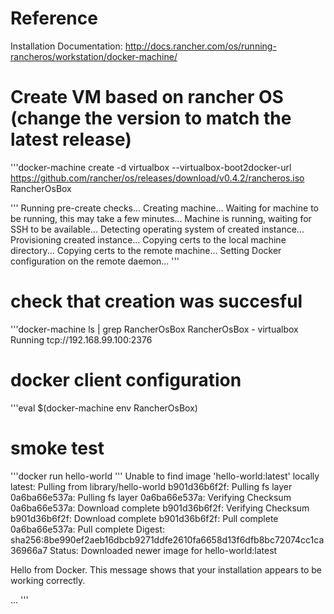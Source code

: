 # Reference
Installation Documentation:
http://docs.rancher.com/os/running-rancheros/workstation/docker-machine/

# Create VM based on rancher OS (change the version to match the latest release)
'''docker-machine create -d virtualbox --virtualbox-boot2docker-url https://github.com/rancher/os/releases/download/v0.4.2/rancheros.iso RancherOsBox

'''
Running pre-create checks...
Creating machine...
Waiting for machine to be running, this may take a few minutes...
Machine is running, waiting for SSH to be available...
Detecting operating system of created instance...
Provisioning created instance...
Copying certs to the local machine directory...
Copying certs to the remote machine...
Setting Docker configuration on the remote daemon...
'''

# check that creation was succesful
'''docker-machine ls | grep RancherOsBox
RancherOsBox            -        virtualbox   Running   tcp://192.168.99.100:2376

# docker client configuration
'''eval $(docker-machine env RancherOsBox)

# smoke test
'''docker run hello-world
'''
Unable to find image 'hello-world:latest' locally
latest: Pulling from library/hello-world
b901d36b6f2f: Pulling fs layer
0a6ba66e537a: Pulling fs layer
0a6ba66e537a: Verifying Checksum
0a6ba66e537a: Download complete
b901d36b6f2f: Verifying Checksum
b901d36b6f2f: Download complete
b901d36b6f2f: Pull complete
0a6ba66e537a: Pull complete
Digest: sha256:8be990ef2aeb16dbcb9271ddfe2610fa6658d13f6dfb8bc72074cc1ca36966a7
Status: Downloaded newer image for hello-world:latest

Hello from Docker.
This message shows that your installation appears to be working correctly.

...
'''
